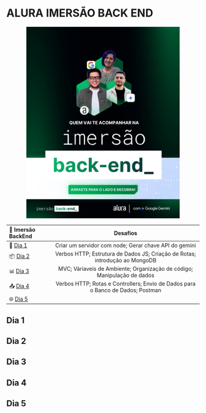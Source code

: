   # ALURA IMERSÃO BACK END

</div>
<div align="center">
  <img src="/cover.png" style="height: 500px; >
</div>
<p>
  Alura Imersão Back End é um evento voltado para iniciantes no mundo da programação, com foco no desenvolvimento back-end.
  São cinco aulas, nelas o objetivo é criar e gerenciar servidores utilizando Node.js e Express, além de entender conceitos fundamentais como rotas,
  códigos HTTP e estruturas de dados.
  A imersão também introduz o uso de bancos de dados, especificamente o MongoDB, para armazenar e manipular dados de forma persistente.
  Outro ponto é da imersão é o de interagir com a IA Gemini, que auxilia em dúvidas e explicações ao longo do aprendizado.
</P>

<div align="center">

  |📙 __Imersão BackEnd__ | Desafios |
  |:----------------------|:----------:|
  |🚀 [Dia 1](##dia-1)  | Criar um servidor com node; Gerar chave API do gemini |
  |📦 [Dia 2](##dia-2)  | Verbos HTTP; Estrutura de Dados JS; Criação de Rotas; introdução ao MongoDB|
  |📊 [Dia 3](##dia-3)  | MVC; Váriaveis de Ambiente; Organização de código; Manipulação de dados |
  |📤 [Dia 4](##dia-4)  | Verbos HTTP; Rotas e Controllers; Envio de Dados para o Banco de Dados; Postman |
  |🌐 [Dia 5](##dia-5)  |     |

</div>

## Dia 1


<!-- Dia 1
Introdução ao Back-End: A aula começou com uma explicação sobre a diferença entre front-end e back-end, destacando a importância do back-end para a funcionalidade das aplicações.
Ambiente de Desenvolvimento: Foi apresentado o Node.js como o ambiente de execução para JavaScript fora do navegador, e como instalá-lo.
Inicialização de Projetos: Aprendemos a iniciar um projeto Node.js usando o comando npm init es6 -y, que cria um arquivo package.json para gerenciar as dependências do projeto.
Instalação de Dependências: O Express foi instalado como uma dependência do projeto usando o comando npm install express, que facilita a criação de servidores.
Criação do Servidor: Foi demonstrado como criar um servidor básico com Express, incluindo a configuração de uma porta (3000) e a definição de uma rota (/api) que responde a requisições.
Requisições e Respostas: A aula abordou o conceito de requisições e respostas, mostrando como o servidor responde a uma requisição com um status 200 e uma mensagem.
Integração com Google Gemini: Foi mencionado o uso do Google Gemini, uma IA generativa, e como gerar uma chave de API para integrá-la ao projeto nas próximas aulas.
Próximos Passos: A aula terminou com a expectativa de que os alunos continuem a desenvolver suas habilidades em back-end e explorem mais sobre a integração com a IA. -->
## Dia 2
<!-- Dia 2
Revisão da Primeira Aula:
Criação do ambiente com Node.js e Express.
Instanciação do servidor Express e criação de um endpoint.
Entendimento dos códigos de status HTTP, especialmente o 200 (OK) e 404 (Not Found).
Criação de Dados Mockados:
Introdução ao conceito de arrays e objetos em JavaScript.
Criação de uma estrutura de dados (array) para armazenar posts, cada um com descrição e imagem.
Uso do Gemini:
Demonstração de como utilizar o Gemini para gerar dados mockados automaticamente, facilitando o desenvolvimento.
Implementação de Rotas:
Criação de uma rota para retornar todos os posts e outra para retornar um post específico usando um ID.
Uso de app.get para definir as rotas e res.json para enviar a resposta em formato JSON.
Identificação de Posts:
Adição de um identificador (ID) a cada post para facilitar a busca e manipulação dos dados.
Introdução ao MongoDB:
Discussão sobre a necessidade de um banco de dados para armazenar dados de forma persistente.
Escolha do MongoDB como banco de dados baseado em documentos e uso do MongoDB Atlas para hospedagem na nuvem.
Próximos Passos:
Preparação para a próxima aula, onde será feita a conexão da aplicação com o MongoDB e operações de armazenamento e recuperação de dados.
 -->
## Dia 3
<!-- Dia 3
 Conexão com o MongoDB: Aprendemos a conectar nossa aplicação ao MongoDB na nuvem, utilizando o MongoDB Atlas. Instalamos o pacote mongodb e configuramos a string de conexão.
Variáveis de Ambiente: Criamos um arquivo .env para armazenar informações sensíveis, como a string de conexão, e utilizamos o dotenv para gerenciar essas variáveis de forma segura.
Estrutura do Projeto: Iniciamos a modularização do código, separando responsabilidades em diferentes arquivos e pastas:
Routes: Criamos uma pasta routes e um arquivo postRoutes.js para gerenciar as rotas da aplicação.
Controllers: Criamos uma pasta controllers e um arquivo postsController.js para lidar com a lógica de requisição e resposta.
Models: Criamos uma pasta models e um arquivo postModel.js para gerenciar a conexão com o banco de dados e as operações de dados.
Funções Assíncronas: Utilizamos async e await para lidar com operações assíncronas, como a conexão com o banco de dados e a busca de dados.
Manipulação de Dados: Implementamos a função getTodosPosts para buscar todos os posts do banco de dados e retornar os dados em formato JSON.
Organização do Código: Discutimos a importância de manter o código organizado e sustentável, facilitando a manutenção e a adição de novas funcionalidades no futuro. -->


## Dia 4
<!-- Dia 4

Envio de Dados para o Banco de Dados: Aprendemos a enviar informações para a base de dados, utilizando verbos HTTP, especialmente o verbo POST.

Estrutura do Projeto: Revisamos a estrutura do projeto, com pastas específicas para configuração, modelos, rotas e controladores, e como cada uma delas se relaciona.

Verbos HTTP: Discutimos os quatro principais verbos HTTP: criar (POST), ler (GET), atualizar (PUT) e deletar (DELETE), e como utilizá-los nas rotas.

Controllers e Rotas: Criamos uma rota para enviar dados (posts) e implementamos a lógica no controller para manipular a requisição e a resposta.

Tratamento de Exceções: Aprendemos sobre o uso de try e catch para tratar erros que podem ocorrer durante a execução do código.

Manipulação de Arquivos: Introduzimos o conceito de upload de arquivos, utilizando a biblioteca Multer para gerenciar o envio de imagens para o servidor.

Armazenamento de Imagens: Discutimos como armazenar imagens no sistema de arquivos do servidor e associá-las aos registros no banco de dados.

Testes com Ferramentas de API: Utilizamos ferramentas como Thunder Client e Postman para testar as requisições e verificar se os dados estavam sendo enviados e armazenados corretamente. -->


## Dia 5
<!-- Dia 5

 -->